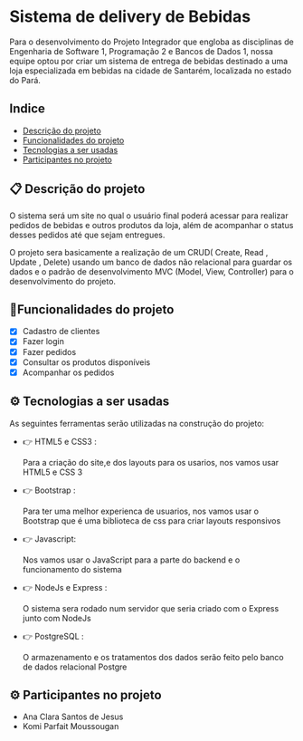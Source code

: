 # Sistema de delivery de Bebidas 

Para o desenvolvimento do Projeto Integrador que engloba as disciplinas de Engenharia de Software 1, Programação 2 e Bancos de Dados 1, nossa equipe optou por criar um sistema de entrega de bebidas destinado a uma loja especializada em bebidas na cidade de Santarém, localizada no estado do Pará.


## Indice 

- <a href="#descrição"> Descrição do projeto</a>
- <a href="#funcionalidades"> Funcionalidades do projeto</a>
- <a href="#tecnologias"> Tecnologias a ser usadas </a>
- <a href="#pessoas"> Participantes no projeto</a>

## 📋 Descrição do projeto
<a name="descrição"></a>
O sistema será um site no qual o usuário final poderá acessar para realizar pedidos de bebidas e outros produtos da loja, além de acompanhar o status desses pedidos até que sejam entregues. 

O projeto sera basicamente a realização de um CRUD( Create, Read , Update , Delete) usando um banco de dados não relacional para guardar os dados e o padrão de desenvolvimento MVC  (Model, View,   Controller) para o desenvolvimento do projeto.


## 📱Funcionalidades do projeto
<a name="funcionalidades"></a>

- [x] Cadastro de clientes 
- [x] Fazer login
- [x] Fazer pedidos  
- [x] Consultar os produtos disponíveis 
- [x] Acompanhar os pedidos 

## ⚙️ Tecnologias a ser usadas
<a name="tecnologias"> </a>

As seguintes ferramentas serão utilizadas na construção do projeto:
-  👉 HTML5 e CSS3 :

    Para a criação do site,e dos layouts para os usarios, nos vamos usar HTML5 e CSS 3 
-  👉 Bootstrap :

    Para ter uma melhor experienca de usuarios, nos vamos usar o Bootstrap que é uma biblioteca de css para criar layouts responsivos 
-  👉 Javascript: 

    Nos vamos usar o JavaScript para a parte do backend e o funcionamento do sistema 
-  👉 NodeJs e Express :

    O sistema sera rodado num servidor que seria criado com o Express junto com NodeJs
-  👉 PostgreSQL :

    O armazenamento e os tratamentos dos dados serão feito pelo    banco de dados relacional Postgre


## ⚙️ Participantes no projeto
<a name="pessoas"></a>
- Ana Clara Santos de Jesus 
- Komi Parfait Moussougan